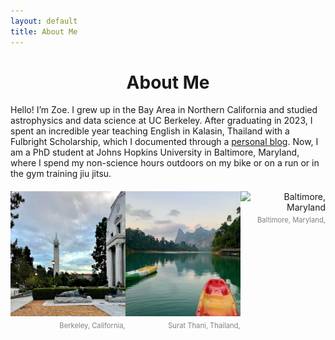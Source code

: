 ```yaml
---
layout: default
title: About Me
---
```


<div style="text-align: center;">
  <h1>About Me</h1>
</div>

<div style="text-align: left;">
Hello! I’m Zoe. I grew up in the Bay Area in Northern California and studied astrophysics and data science at UC Berkeley. After graduating in 2023, I spent an incredible year teaching English in Kalasin, Thailand with a Fulbright Scholarship, which I documented through a <a href="https://zoeko555.wixsite.com/zoeko" target="_blank">personal blog</a>. Now, I am a PhD student at Johns Hopkins University in Baltimore, Maryland, where I spend my non-science hours outdoors on my bike or on a run or in the gym training jiu jitsu. 
</div>

<div style="display: flex; justify-content: space-around; margin-top: 20px;">
  <div style="text-align: right;">
    <img src="berk.jpeg" alt="Berkeley, California" style="width: 200px; height: 200px; object-fit: cover;">
    <p style="color: gray; font-size: 0.8em; margin-top: 5px;">Berkeley, California,</p>
  </div>
  <div style="text-align: right;">
    <img src="thailand.jpeg" alt="Surat Thani, Thailand" style="width: 200px; height: 200px; object-fit: cover;">
    <p style="color: gray; font-size: 0.8em; margin-top: 5px;">Surat Thani, Thailand,</p>
  </div>
  <div style="text-align: right;">
    <img src="balti.jpeg" alt="Baltimore, Maryland" style="width: 200px; height: 200px; object-fit: cover;">
    <p style="color: gray; font-size: 0.8em; margin-top: 5px;">Baltimore, Maryland,</p>
  </div>
</div>
